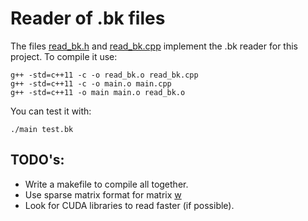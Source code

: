 # Reader of .bk files
The files [read_bk.h](https://github.com/jy1737/maxFlowminCut/blob/read_bk/read_file/read_bk.h) and [read_bk.cpp](https://github.com/jy1737/maxFlowminCut/blob/read_bk/read_file/read_bk.cpp) implement the .bk reader for this project.
To compile it use:
```
g++ -std=c++11 -c -o read_bk.o read_bk.cpp
g++ -std=c++11 -c -o main.o main.cpp
g++ -std=c++11 -o main main.o read_bk.o
```

You can test it with:
```
./main test.bk
```


## TODO's:
 - Write a makefile to compile all together.
 - Use sparse matrix format for matrix [w](https://github.com/jy1737/maxFlowminCut/blob/read_bk/read_file/read_bk.h#L19)
 - Look for CUDA libraries to read faster (if possible).
